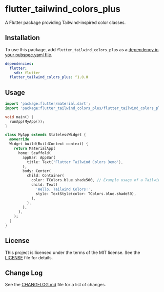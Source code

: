 # flutter_tailwind_colors_plus

A Flutter package providing Tailwind-inspired color classes.

## Installation

To use this package, add `flutter_tailwind_colors_plus` as a [dependency in your pubspec.yaml file](https://flutter.dev/docs/development/packages-and-plugins/using-packages).

```yaml
dependencies:
  flutter:
    sdk: flutter
  flutter_tailwind_colors_plus: ^1.0.0
```

## Usage

```dart
import 'package:flutter/material.dart';
import 'package:flutter_tailwind_colors_plus/flutter_tailwind_colors_plus.dart';

void main() {
  runApp(MyApp());
}

class MyApp extends StatelessWidget {
  @override
  Widget build(BuildContext context) {
    return MaterialApp(
      home: Scaffold(
        appBar: AppBar(
          title: Text('Flutter Tailwind Colors Demo'),
        ),
        body: Center(
          child: Container(
            color: TColors.blue.shade500, // Example usage of a Tailwind color
            child: Text(
              'Hello, Tailwind Colors!',
              style: TextStyle(color: TColors.blue.shade50),
            ),
          ),
        ),
      ),
    );
  }
}
```

## License

This project is licensed under the terms of the MIT license. See the [LICENSE](LICENSE) file for details.

## Change Log

See the [CHANGELOG.md](CHANGELOG.md) file for a list of changes.
